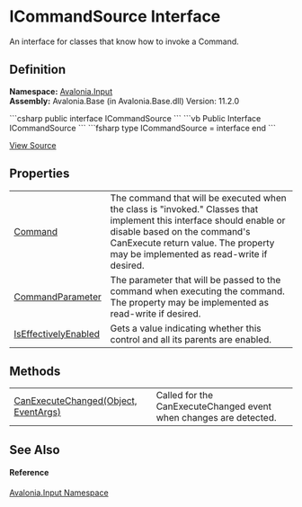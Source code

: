 # ICommandSource Interface


An interface for classes that know how to invoke a Command.



## Definition
**Namespace:** <a href="N_Avalonia_Input">Avalonia.Input</a>  
**Assembly:** Avalonia.Base (in Avalonia.Base.dll) Version: 11.2.0

<Tabs groupId="api-code-preview">
<TabItem value="csharp" label="C#">
```csharp
public interface ICommandSource
```
</TabItem>
<TabItem value="vb" label="VB">
```vb
Public Interface ICommandSource
```
</TabItem>
<TabItem value="fsharp" label="F#">
```fsharp
type ICommandSource = interface end
```
</TabItem>
</Tabs>



<a href="https://github.com/AvaloniaUI/Avalonia/tree/master/src/Avalonia.Base/Input/ICommandSource.cs" title="View the source code">View Source</a>



## Properties
<table>
<tr>
<td><a href="P_Avalonia_Input_ICommandSource_Command">Command</a></td>
<td>The command that will be executed when the class is "invoked." Classes that implement this interface should enable or disable based on the command's CanExecute return value. The property may be implemented as read-write if desired.</td>
</tr>
<tr>
<td><a href="P_Avalonia_Input_ICommandSource_CommandParameter">CommandParameter</a></td>
<td>The parameter that will be passed to the command when executing the command. The property may be implemented as read-write if desired.</td>
</tr>
<tr>
<td><a href="P_Avalonia_Input_ICommandSource_IsEffectivelyEnabled">IsEffectivelyEnabled</a></td>
<td>Gets a value indicating whether this control and all its parents are enabled.</td>
</tr>
</table>

## Methods
<table>
<tr>
<td><a href="M_Avalonia_Input_ICommandSource_CanExecuteChanged">CanExecuteChanged(Object, EventArgs)</a></td>
<td>Called for the CanExecuteChanged event when changes are detected.</td>
</tr>
</table>

## See Also


#### Reference
<a href="N_Avalonia_Input">Avalonia.Input Namespace</a>  

